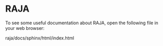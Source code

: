 

RAJA
=====

To see some useful documentation about RAJA, open the following file in your
web browser:

raja/docs/sphinx/html/index.html
